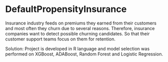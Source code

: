 # DefaultPropensityInsurance
Insurance industry feeds on premiums they earned from their customers and most often they churn due to several reasons. Therefore, insurance companies want to detect possible churning candidates. So that their customer support teams focus on them for retention.

Solution:
Project is developed in R language and model selection was performed on XGBoost, ADABoost, Random Forest and Logistic Regression.

